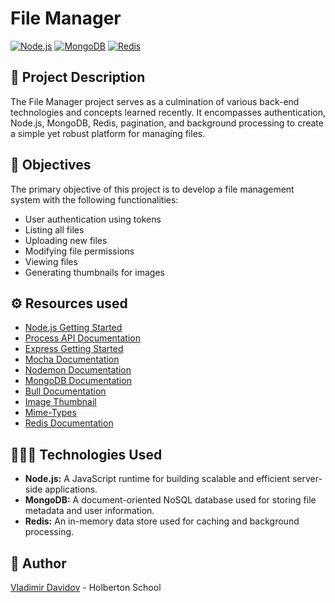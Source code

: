 # File Manager

[![Node.js](https://img.shields.io/badge/Node.js-^14.x-green.svg)](https://nodejs.org/)
[![MongoDB](https://img.shields.io/badge/MongoDB-Latest-green.svg)](https://www.mongodb.com/)
[![Redis](https://img.shields.io/badge/Redis-Latest-red.svg)](https://redis.io/)

## 🧐 Project Description

The File Manager project serves as a culmination of various back-end technologies and concepts learned recently. It encompasses authentication, Node.js, MongoDB, Redis, pagination, and background processing to create a simple yet robust platform for managing files.

## 📖 Objectives

The primary objective of this project is to develop a file management system with the following functionalities:

- User authentication using tokens
- Listing all files
- Uploading new files
- Modifying file permissions
- Viewing files
- Generating thumbnails for images

## ⚙️ Resources used

- [Node.js Getting Started](https://nodejs.org/en/docs/guides/getting-started-guide/)
- [Process API Documentation](https://nodejs.org/api/process.html)
- [Express Getting Started](https://expressjs.com/en/starter/installing.html)
- [Mocha Documentation](https://mochajs.org/)
- [Nodemon Documentation](https://nodemon.io/)
- [MongoDB Documentation](https://docs.mongodb.com/)
- [Bull Documentation](https://optimalbits.github.io/bull/)
- [Image Thumbnail](https://www.npmjs.com/package/image-thumbnail)
- [Mime-Types](https://www.npmjs.com/package/mime-types)
- [Redis Documentation](https://redis.io/documentation)


## 🧑🏻‍💻 Technologies Used

- **Node.js:** A JavaScript runtime for building scalable and efficient server-side applications.
- **MongoDB:** A document-oriented NoSQL database used for storing file metadata and user information.
- **Redis:** An in-memory data store used for caching and background processing.
  
##  🙇 Author

[Vladimir Davidov](https://github.com/v-dav) - Holberton School
